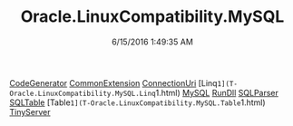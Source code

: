 ﻿---
title: Oracle.LinuxCompatibility.MySQL
date: 6/15/2016 1:49:35 AM
---

[CodeGenerator](T-Oracle.LinuxCompatibility.MySQL.CodeGenerator.html)
[CommonExtension](T-Oracle.LinuxCompatibility.MySQL.CommonExtension.html)
[ConnectionUri](T-Oracle.LinuxCompatibility.MySQL.ConnectionUri.html)
[Linq`1](T-Oracle.LinuxCompatibility.MySQL.Linq`1.html)
[MySQL](T-Oracle.LinuxCompatibility.MySQL.MySQL.html)
[RunDll](T-Oracle.LinuxCompatibility.MySQL.RunDll.html)
[SQLParser](T-Oracle.LinuxCompatibility.MySQL.SQLParser.html)
[SQLTable](T-Oracle.LinuxCompatibility.MySQL.SQLTable.html)
[Table`1](T-Oracle.LinuxCompatibility.MySQL.Table`1.html)
[TinyServer](T-Oracle.LinuxCompatibility.MySQL.TinyServer.html)
